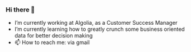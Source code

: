 ### Hi there 👋

- I’m currently working at Algolia, as a Customer Success Manager
- I’m currently learning how to greatly crunch some business oriented data for better decision making
- 📫 How to reach me: via gmail
